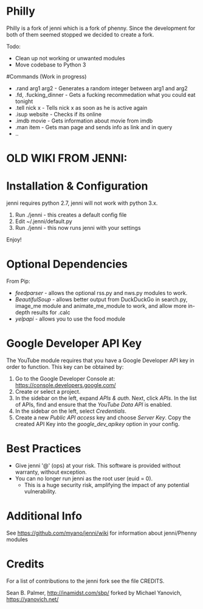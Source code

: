 Philly
=====

Philly is a fork of jenni which is a fork of phenny. Since the development for both of them seemed stopped we decided to create a fork.

Todo:
- Clean up not working or unwanted modules
- Move codebase to Python 3

#Commands (Work in progress)
- .rand arg1 arg2 - Generates a random integer between arg1 and arg2
- .fd, .fucking_dinner - Gets a fucking recommedation what you could eat tonight
- .tell nick x - Tells nick x as soon as he is active again
- .isup website - Checks if its online
- .imdb movie - Gets information about movie from imdb
- .man item - Gets man page and sends info as link and in query
- ..

OLD WIKI FROM JENNI:
=====
Installation & Configuration
============================
jenni requires python 2.7, jenni will not work with python 3.x.

1. Run ./jenni - this creates a default config file
2. Edit ~/.jenni/default.py
3. Run ./jenni - this now runs jenni with your settings

Enjoy!

Optional Dependencies
=====================

From Pip:
- *feedparser* - allows the optional rss.py and nws.py modules to work.
- *BeautifulSoup* - allows better output from DuckDuckGo in search.py, image_me module and animate_me_module to work, and allow more in-depth results for .calc
- *yelpapi* - allows you to use the food module

Google Developer API Key
========================

The YouTube module requires that you have a Google Developer API key in order to function. This key can be obtained by:

1. Go to the Google Developer Console at: https://console.developers.google.com/
2. Create or select a project.
3. In the sidebar on the left, expand *APIs & auth*. Next, click *APIs*. In the list of APIs, find and ensure that the *YouTube Data API* is enabled.
4. In the sidebar on the left, select *Credentials*.
5. Create a new *Public API access* key and choose *Server Key*. Copy the created API Key into the *google_dev_apikey* option in your config.

Best Practices
==============

- Give jenni '@' (ops) at your risk. This software is provided without warranty, without exception.
- You can no longer run jenni as the root user (euid = 0).
  - This is a huge security risk, amplifying the impact of any potential vulnerability.

Additional Info
===============

See https://github.com/myano/jenni/wiki for information about jenni/Phenny modules

Credits
=======

For a list of contributions to the jenni fork see the file CREDITS.

Sean B. Palmer, http://inamidst.com/sbp/ forked by Michael Yanovich, https://yanovich.net/
